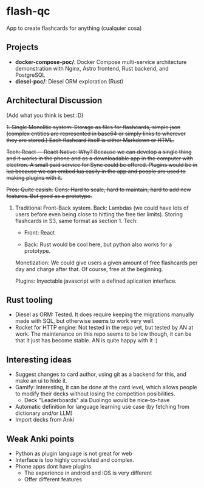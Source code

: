 # flash-qc

App to create flashcards for anything (cualquier cosa)

## Projects

- **docker-compose-poc/**: Docker Compose multi-service architecture demonstration with Nginx, Astro frontend, Rust backend, and PostgreSQL
- **diesel-poc/**: Diesel ORM exploration (Rust)

## Architectural Discussion

(Add what you think is best :D)

~~1. Single Monolitic system: Storage as files for flashcards, simple json (complex entities are represented in base64 or simply links to wherever they are stored.) Each flashcard itself is either Markdown or HTML.~~

   ~~Tech: React -- React Native: Why? Because we can develop a single thing and it works in the phone and as a downloadable app in the computer with electron. A small paid service for Sync could be offered. Plugins would be in lua because we can embed lua easily in the app and people are used to making plugins with it.~~

   ~~Pros: Quite easish.~~
   ~~Cons: Hard to scale, hard to maintain, hard to add new features. But good as a prototype.~~

1. Traditional Front-Back system. Back: Lambdas (we could have lots of users before even being close to hitting the free tier limits). Storing flashcards in S3, same format as section 1.
    Tech:
    - Front: React

    - Back: Rust would be cool here, but python also works for a prototype.

    Monetization: We could give users a given amount of free flashcards per day and charge after that. Of course, free at the beginning.

    Plugins: Inyectable javascript with a defined aplication interface.

## Rust tooling

- Diesel as ORM:
    Tested. It does require keeping the migrations manually made with SQL, but otherwise seems to work very well.
- Rocket for HTTP engine:
    Not tested in the repo yet, but tested by AN at work. The maintenance on this repo seems to be low though, it can be that it just has become stable. AN is quite happy with it :)

## Interesting ideas

- Suggest changes to card author, using git as a backend for this, and make an ui to hide it.
- Gamify: Interesting, it can be done at the card level, which allows people to modify their decks without losing the competition posibilities.
  - Deck "Leaderboards" ala Duolingo would be nice-to-have
- Automatic definition for language learning use case (by fetching from dictionary and/or LLM)
- Import decks from Anki

## Weak Anki points

- Python as plugin language is not great for web
- Interface is too highly convoluted and complex.
- Phone apps dont have plugins
  - The experience in android and iOS is very different
  - Offer different features
